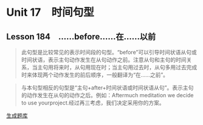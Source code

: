 ﻿ # Unit 17　时间句型
 ## Lesson 184　……before……在……以前
 
> 此句型是比较常见的表示时间段的句型。“before”可以引导时间状语从句或时间状语，表示主句动作发生在从句动作之前。注意从句和主句的时间关系，当主句用将来时，从句用现在时；当主句用过去时，从句多用过去完成时来体现两个动作发生的前后顺序，一般翻译为“在……之前”。

> 与本句型相反的句型是“主句+after+时间状语或时间状语从句”。表示主句的动作发生在从句的动作之后。例如：Aftermuch meditation we decide to use yourproject.经过再三考虑，我们决定采用你的方案。


 [生成题库](./sentence/f184.json)